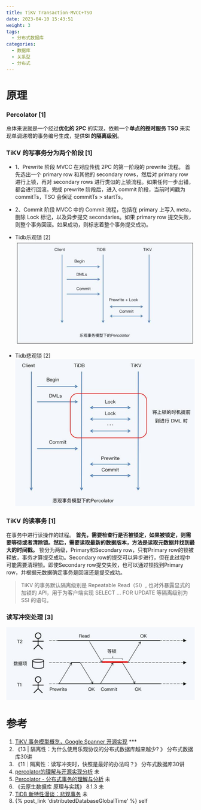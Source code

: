 ```yaml
---
title: TiKV Transaction-MVCC+TSO
date: 2023-04-10 15:43:51
weight: 3
tags:
  - 分布式数据库
categories:  
  - 数据库
  - 关系型
  - 分布式
---
```


<p></p>
<!-- more -->


# 原理 
### Percolator  [1]

  总体来说就是一个经过**优化的 2PC** 的实现，依赖一个**单点的授时服务 TSO** 来实现单调递增的事务编号生成，提供**SI 的隔离级别**。

### TiKV 的写事务分为两个阶段  [1]
+ 1、Prewrite 阶段
  MVCC 在对应传统 2PC 的第一阶段的 prewrite 流程。
  首先选出一个 primary row 和其他的 secondary rows，然后对 primary row 进行上锁，再对 secondary rows 进行类似的上锁流程。如果任何一步出错，都会进行回滚。完成 prewrite 阶段后，进入 commit 阶段，当前时间戳为 commitTs，TSO 会保证 commitTs > startTs。

+ 2、Commit 阶段
  MVCC 中的 Commit 流程，包括在 primary 上写入 meta，删除 Lock 标记，以及异步提交 secondaries。如果 primary row 提交失败，则整个事务回滚。如果成功，则标志着整个事务提交成功。

+ Tidb乐观锁 [2]
![leguan](./images/leguan.JPG)

+ Tidb悲观锁 [2]
![beiguan](./images/beiguan.JPG)

### TiKV 的读事务  [1]
  在事务中进行读操作的过程。
  **首先，需要检查行是否被锁定，如果被锁定，则需要等待或者清除锁。然后，需要读取最新的数据版本，方法是读取元数据并找到最大的时间戳。** 锁分为两级，Primary和Secondary row，只有Primary row的锁被释放，事务才算提交成功。Secondary row的提交可以异步进行，但在此过程中可能需要清理锁。即使Secondary row提交失败，也可以通过锁找到Primary row，并根据元数据确定事务是回滚还是提交成功。

> TiKV 的事务默认隔离级别是 Repeatable Read（SI）, 也对外暴露显式的加锁的 API，用于为客户端实现 SELECT … FOR UPDATE 等隔离级别为 SSI 的语句。


###  读写冲突处理 [3]
![write-vs-read](./images/write-vs-read.JPG)

# 参考

1. [TiKV 事务模型概览，Google Spanner 开源实现](https://cn.pingcap.com/blog/tidb-transaction-model)  *** 
2. 《13 | 隔离性：为什么使用乐观协议的分布式数据库越来越少? 》  分布式数据库30讲
3. 《11｜隔离性：读写冲突时，快照是最好的办法吗？》 分布式数据库30讲
96. [percolator的理解与开源实现分析](https://zhuanlan.zhihu.com/p/149377959)   未
97. [Percolator - 分布式事务的理解与分析](https://zhuanlan.zhihu.com/p/261115166)   未
98. 《云原生数据库 原理与实践》 8.1.3   未
99. [TiDB 新特性漫谈：悲观事务](https://cn.pingcap.com/blog/pessimistic-transaction-the-new-features-of-tidb) 未
100. {% post_link 'distributedDatabaseGlobalTime' %}  self